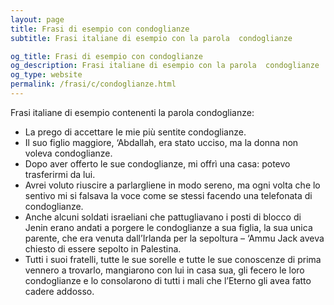 ```yaml
---
layout: page
title: Frasi di esempio con condoglianze 
subtitle: Frasi italiane di esempio con la parola  condoglianze

og_title: Frasi di esempio con condoglianze 
og_description: Frasi italiane di esempio con la parola  condoglianze
og_type: website
permalink: /frasi/c/condoglianze.html
---
```


Frasi italiane di esempio contenenti la parola condoglianze:


- La prego di accettare le mie più sentite condoglianze.
- Il suo figlio maggiore, ‘Abdallah, era stato ucciso, ma la donna non voleva condoglianze.
- Dopo aver offerto le sue condoglianze, mi offrì una casa: potevo trasferirmi da lui.
- Avrei voluto riuscire a parlargliene in modo sereno, ma ogni volta che lo sentivo mi si falsava la voce come se stessi facendo una telefonata di condoglianze.
- Anche alcuni soldati israeliani che pattugliavano i posti di blocco di Jenin erano andati a porgere le condoglianze a sua figlia, la sua unica parente, che era venuta dall’Irlanda per la sepoltura – ‘Ammu Jack aveva chiesto di essere sepolto in Palestina.
- Tutti i suoi fratelli, tutte le sue sorelle e tutte le sue conoscenze di prima vennero a trovarlo, mangiarono con lui in casa sua, gli fecero le loro condoglianze e lo consolarono di tutti i mali che l’Eterno gli avea fatto cadere addosso.
